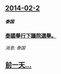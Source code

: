 ## [2014-02-2](/news/2014/02/2/index.md)

##### 泰国
### [泰國舉行下議院選舉。 ](/news/2014/02/2/泰國舉行下議院選舉.md)
_消息: 泰国_

## [前一天...](/news/2014/02/1/index.md)

